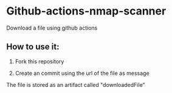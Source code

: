 # Github-actions-nmap-scanner
Download a file using github actions

## How to use it:

1. Fork this repository

2. Create an commit using the url of the file as message

The file is stored as an artifact called "downloadedFile"
